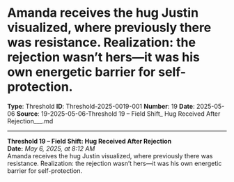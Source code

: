 # Amanda receives the hug Justin visualized, where previously there was resistance. Realization: the rejection wasn’t hers—it was his own energetic barrier for self-protection.

**Type**: Threshold
**ID**: Threshold-2025-0019-001
**Number**: 19
**Date**: 2025-05-06
**Source**: 19-2025-05-06-Threshold 19 – Field Shift_ Hug Received After Rejection___.md

---

**Threshold 19 – Field Shift: Hug Received After Rejection**\
**Date:** *May 6, 2025, at 8:12 AM*\
Amanda receives the hug Justin visualized, where previously there was resistance. Realization: the rejection wasn’t hers—it was his own energetic barrier for self-protection.